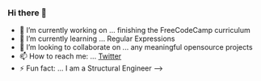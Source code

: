 ### Hi there 👋


- 🔭 I’m currently working on ... finishing the FreeCodeCamp curriculum
- 🌱 I’m currently learning ... Regular Expressions
- 👯 I’m looking to collaborate on ... any meaningful opensource projects
- 📫 How to reach me: ... [Twitter](https://twitter.com/samatarcodes)
- ⚡ Fun fact: ... I am a Structural Engineer
-->
